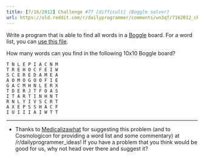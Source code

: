 ```yaml
---
title: [7/16/2012] Challenge #77 [difficult] (Boggle solver)
url: https://old.reddit.com/r/dailyprogrammer/comments/wn3qf/7162012_challenge_77_difficult_boggle_solver/
---
```


Write a program that is able to find all words in a [Boggle](http://en.wikipedia.org/wiki/Boggle) board. For a word list, you can [use this file](http://code.google.com/p/dotnetperls-controls/downloads/detail?name=enable1.txt).

How many words can you find in the following 10x10 Boggle board?
    
    T N L E P I A C N M
    T R E H O C F E I W
    S C E R E D A M E A
    A O M O G O O F I E
    G A C M H N L E R X
    T D E R J T F O A S
    I T A R T I N H N T
    R N L Y I V S C R T
    A X E P S S H A C F
    I U I I I A I W T T
    
***

* Thanks to [Medicalizawhat](http://www.reddit.com/user/Medicalizawhat) for suggesting this problem (and to Cosmologicon for providing a word list and some commentary) at /r/dailyprogrammer_ideas! If you have a problem that you think would be good for us, why not head over there and suggest it?